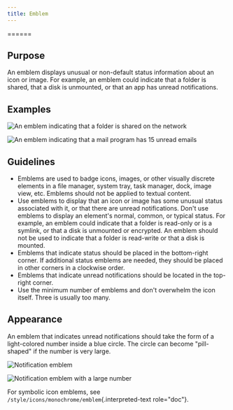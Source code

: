 ```yaml
---
title: Emblem
---
```

======

Purpose
-------

An emblem displays unusual or non-default status information about an
icon or image. For example, an emblem could indicate that a folder is
shared, that a disk is unmounted, or that an app has unread
notifications.

Examples
--------

![An emblem indicating that a folder is shared on the
network](/hig/emblem-public-on-folder.png)

![An emblem indicating that a mail program has 15 unread
emails](/hig/emblem-notification-kmail.png)

Guidelines
----------

-   Emblems are used to badge icons, images, or other visually discrete
    elements in a file manager, system tray, task manager, dock, image
    view, etc. Emblems should not be applied to textual content.
-   Use emblems to display that an icon or image has some unusual status
    associated with it, or that there are unread notifications. Don\'t
    use emblems to display an element\'s normal, common, or typical
    status. For example, an emblem could indicate that a folder is
    read-only or is a symlink, or that a disk is unmounted or encrypted.
    An emblem should not be used to indicate that a folder is read-write
    or that a disk is mounted.
-   Emblems that indicate status should be placed in the bottom-right
    corner. If additional status emblems are needed, they should be
    placed in other corners in a clockwise order.
-   Emblems that indicate unread notifications should be located in the
    top-right corner.
-   Use the minimum number of emblems and don\'t overwhelm the icon
    itself. Three is usually too many.

Appearance
----------

An emblem that indicates unread notifications should take the form of a
light-colored number inside a blue circle. The circle can become
\"pill-shaped\" if the number is very large.

![Notification emblem](/hig/emblem-notification-small.png)

![Notification emblem with a large
number](/hig/emblem-notification-large.png)

For symbolic icon emblems, see
`/style/icons/monochrome/emblem`{.interpreted-text role="doc"}.
